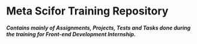 # Meta Scifor Training Repository
***Contains mainly of Assignments, Projects, Tests and Tasks done during the training for Front-end Development Internship.***
